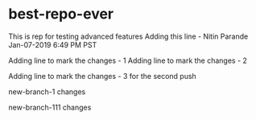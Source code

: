 # best-repo-ever
This is rep for testing advanced features
Adding this line - Nitin Parande Jan-07-2019 6:49 PM PST


Adding line to mark the changes - 1
Adding line to mark the changes - 2


Adding line to mark the changes - 3  for the second push



new-branch-1 changes


new-branch-111 changes
